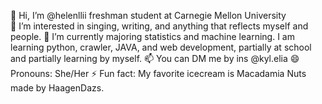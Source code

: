 👋 Hi, I’m @helenllii  freshman student at Carnegie Mellon University   
👀 I’m interested in singing, writing, and anything that reflects myself and people.
🌱 I’m currently majoring statistics and machine learning. I am learning python, crawler, JAVA, and web development, partially at school and partially learning by myself.
📫 You can DM me by ins @kyl.elia
😄 Pronouns: She/Her
⚡ Fun fact: My favorite icecream is Macadamia Nuts made by HaagenDazs.

<!---
helenllii/helenllii is a ✨ special ✨ repository because its `README.md` (this file) appears on your GitHub profile.
You can click the Preview link to take a look at your changes.
--->
